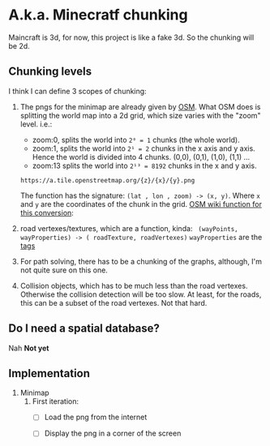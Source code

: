# A.k.a. Minecratf chunking

Maincraft is 3d, for now, this project is like a fake 3d.
So the chunking will be 2d.
    
## Chunking levels

I think I can define 3 scopes of chunking:

1.  The pngs for the minimap are already given by [OSM](https://wiki.openstreetmap.org/wiki/Slippy_map_tilenames). 
    What OSM does is splitting the world map into a 2d grid, which size varies with the "zoom" level.
    i.e.:
    - zoom:0, splits the world into `2⁰ = 1` chunks (the whole world).
    - zoom:1, splits the world into `2¹ = 2` chunks in the x axis and y axis.
        Hence the world is divided into 4 chunks. (0,0), (0,1), (1,0), (1,1)
    ...
    - zoom:13 splits the world into `2¹³ = 8192` chunks in the x and y axis.
    ```
    https://a.tile.openstreetmap.org/{z}/{x}/{y}.png
    ```
    The function has the signature: ` (lat , lon , zoom) -> (x, y) `. Where `x` and `y` are the coordinates of the chunk in the grid.
    [OSM wiki function for this conversion](https://wiki.openstreetmap.org/wiki/Slippy_map_tilenames#Derivation_of_tile_names):

2.  road vertexes/textures, which are a function, kinda:
    ` (wayPoints, wayProperties) -> ( roadTexture, roadVertexes)`
    `wayProperties` are the [tags](https://wiki.openstreetmap.org/wiki/Tags)

3.  For path solving, there has to be a chunking of the graphs, although, I'm not quite sure on this one.

4.  Collision objects, which has to be much less than the road vertexes.
    Otherwise the collision detection will be too slow. At least, for the roads, this can be a subset of the road vertexes. Not that hard.

## Do I need a spatial database?
Nah
__Not yet__

## Implementation

1. Minimap
    1. First iteration: 
        - [ ] Load the png from the internet
        - [ ] Display the png in a corner of the screen


    

    

    
    
    
    







    
    
